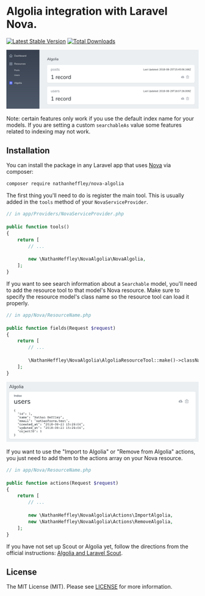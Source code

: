 # Algolia integration with Laravel Nova.

[![Latest Stable Version](https://poser.pugx.org/nathanheffley/nova-algolia/v/stable?format=flat)](https://packagist.org/packages/nathanheffley/nova-algolia)
[![Total Downloads](https://poser.pugx.org/nathanheffley/nova-algolia/downloads?format=flat)](https://packagist.org/packages/nathanheffley/nova-algolia)

<img alt="image" src="https://raw.githubusercontent.com/NathanHeffley/nova-algolia/master/algolia-page.png">

Note: certain features only work if you use the default index name for your models. If you are setting a custom `searchableAs` value some features related to indexing may not work.

## Installation

You can install the package in any Laravel app that uses [Nova](https://nova.laravel.com) via composer:

```bash
composer require nathanheffley/nova-algolia
```

The first thing you'll need to do is register the main tool. This is usually added in the `tools` method of your `NovaServiceProvider`.

```php
// in app/Providers/NovaServiceProvider.php

public function tools()
{
    return [
        // ...

        new \NathanHeffley\NovaAlgolia\NovaAlgolia,
    ];
}
```

If you want to see search information about a `Searchable` model, you'll need to add the resource tool to that model's Nova resource. Make sure to specify the resource model's class name so the resource tool can load it properly.

```php
// in app/Nova/ResourceName.php

public function fields(Request $request)
{
    return [
        // ...

        \NathanHeffley\NovaAlgolia\AlgoliaResourceTool::make()->className(\App\ModelName::class),
    ];
}
```

<img alt="image" src="https://raw.githubusercontent.com/NathanHeffley/nova-algolia/master/resource-tool.png">

If you want to use the "Import to Algolia" or "Remove from Algolia" actions, you just need to add them to the actions array on your Nova resource.

```php
// in app/Nova/ResourceName.php

public function actions(Request $request)
{
    return [
        // ...

        new \NathanHeffley\NovaAlgolia\Actions\ImportAlgolia,
        new \NathanHeffley\NovaAlgolia\Actions\RemoveAlgolia,
    ];
}
```

If you have not set up Scout or Algolia yet, follow the directions from the official instructions: [Algolia and Laravel Scout](https://www.algolia.com/doc/api-client/laravel/algolia-and-scout/).

## License

The MIT License (MIT). Please see [LICENSE](LICENSE) for more information.
